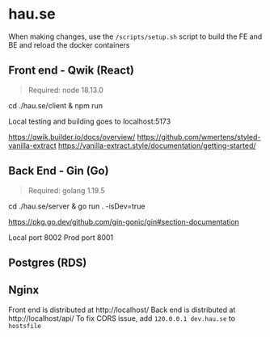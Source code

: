 # hau.se

When making changes, use the `/scripts/setup.sh` script to build the FE and BE and reload the docker containers

## Front end - Qwik (React)

> Required: node 18.13.0

cd ./hau.se/client & npm run

Local testing and building goes to localhost:5173

https://qwik.builder.io/docs/overview/
https://github.com/wmertens/styled-vanilla-extract
https://vanilla-extract.style/documentation/getting-started/

## Back End - Gin (Go)

> Required: golang 1.19.5

cd ./hau.se/server & go run . -isDev=true

https://pkg.go.dev/github.com/gin-gonic/gin#section-documentation

Local port 8002
Prod port 8001

## Postgres (RDS)


## Nginx

Front end is distributed at http://localhost/
Back end is distributed at http://localhost/api/
To fix CORS issue, add `120.0.0.1 dev.hau.se` to `hostsfile`